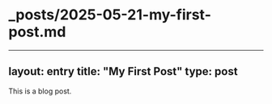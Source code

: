 # _posts/2025-05-21-my-first-post.md
---
layout: entry
title: "My First Post"
type: post
---

This is a blog post.

